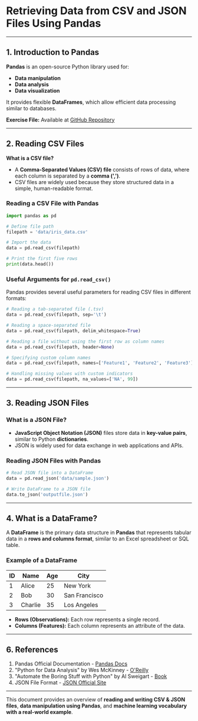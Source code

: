# Retrieving Data from CSV and JSON Files Using Pandas  

---

## **1. Introduction to Pandas**  

**Pandas** is an open-source Python library used for:  
- **Data manipulation**
- **Data analysis**
- **Data visualization**  

It provides flexible **DataFrames**, which allow efficient data processing similar to databases.

**Exercise File:** Available at [GitHub Repository](https://github.com/team-codebug/ml-specialisation/blob/main/8_Retrieving_Data_From_CSV_And_JSON_Files.ipynb)

---

## **2. Reading CSV Files**  

**What is a CSV file?**  
- A **Comma-Separated Values (CSV) file** consists of rows of data, where each column is separated by a **comma (',')**.  
- CSV files are widely used because they store structured data in a simple, human-readable format.

### **Reading a CSV File with Pandas**  

```python
import pandas as pd

# Define file path
filepath = 'data/iris_data.csv'

# Import the data
data = pd.read_csv(filepath)

# Print the first five rows
print(data.head())
```

### **Useful Arguments for `pd.read_csv()`**
Pandas provides several useful parameters for reading CSV files in different formats:

```python
# Reading a tab-separated file (.tsv)
data = pd.read_csv(filepath, sep='\t')

# Reading a space-separated file
data = pd.read_csv(filepath, delim_whitespace=True)

# Reading a file without using the first row as column names
data = pd.read_csv(filepath, header=None)

# Specifying custom column names
data = pd.read_csv(filepath, names=['Feature1', 'Feature2', 'Feature3'])

# Handling missing values with custom indicators
data = pd.read_csv(filepath, na_values=['NA', 99])
```

---

## **3. Reading JSON Files**  

### **What is a JSON File?**
- **JavaScript Object Notation (JSON)** files store data in **key-value pairs**, similar to Python **dictionaries**.
- JSON is widely used for data exchange in web applications and APIs.

### **Reading JSON Files with Pandas**  

```python
# Read JSON file into a DataFrame
data = pd.read_json('data/sample.json')

# Write DataFrame to a JSON file
data.to_json('outputfile.json')
```

---

## **4. What is a DataFrame?**  

A **DataFrame** is the primary data structure in **Pandas** that represents tabular data in a **rows and columns format**, similar to an Excel spreadsheet or SQL table.

### **Example of a DataFrame**
| ID | Name  | Age | City       |
|----|------|----|-----------|
| 1  | Alice | 25 | New York  |
| 2  | Bob   | 30 | San Francisco |
| 3  | Charlie | 35 | Los Angeles |

- **Rows (Observations):** Each row represents a single record.
- **Columns (Features):** Each column represents an attribute of the data.

---


## **6. References**  

1. Pandas Official Documentation - [Pandas Docs](https://pandas.pydata.org/)  
2. "Python for Data Analysis" by Wes McKinney - [O'Reilly](https://www.oreilly.com/library/view/python-for-data/9781491957653/)  
3. "Automate the Boring Stuff with Python" by Al Sweigart - [Book](https://automatetheboringstuff.com/)  
4. JSON File Format - [JSON Official Site](https://www.json.org/)  

---

This document provides an overview of **reading and writing CSV & JSON files**, **data manipulation using Pandas**, and **machine learning vocabulary with a real-world example**.


